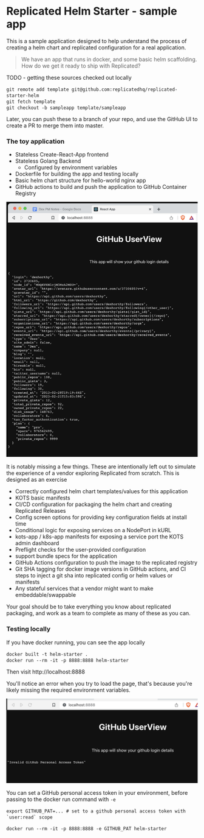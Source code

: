 Replicated Helm Starter - sample app
==================


This is a sample application designed to help understand the process of creating a helm chart and replicated configuration for a real application.

> We have an app that runs in docker, and some basic helm scaffolding. How do we get it ready to ship with Replicated?



TODO - getting these sources checked out locally

```shell
git remote add template git@github.com:replicatedhq/replicated-starter-helm
git fetch template
git checkout -b sampleapp template/sampleapp
```


Later, you can push these to a branch of your repo, and use the GitHub UI to create a PR to merge them into master.

### The toy application

- Stateless Create-React-App frontend
- Stateless Golang Backend
  - Configured by environment variables
- Dockerfile for building the app and testing locally
- Basic helm chart structure for hello-world nginx app
- GitHub actions to build and push the application to GitHub Container Registry


![github app](./doc/github-pat.png)


It is notably missing a few things. These are intentionally left out to simulate the experience of a vendor exploring Replicated from scratch. This is designed as an exercise

- Correctly configured helm chart templates/values for this application
- KOTS basic manifests
- CI/CD configuration for packaging the helm chart and creating Replicated Releases
- Config screen options for providing key configuration fields at install time
- Conditional logic for exposing services on a NodePort in kURL
- kots-app / k8s-app manifests for exposing a service port the KOTS admin dashboard
- Preflight checks for the user-provided configuration
- support bundle specs for the application
- GitHub Actions configuration to push the image to the replicated registry
- Git SHA tagging for docker image versions in GitHub actions, and CI steps to inject a git sha into replicated config or helm values or manifests
- Any stateful services that a vendor might want to make embeddable/swappable


Your goal should be to take everything you know about replicated packaging, and work as a team to complete as many of these as you can.


### Testing locally

If you have docker running, you can see the app locally


```
docker built -t helm-starter .
docker run --rm -it -p 8888:8888 helm-starter
```

Then visit http://localhost:8888


You'll notice an error when you try to load the page, that's because you're likely missing the required environment variables.  

![github app](./doc/bad-pat.png)

You can set a GitHub personal access token in your environment, before passing to the docker run command with `-e`


```
export GITHUB_PAT=... # set to a github personal access token with `user:read` scope
```

```
docker run --rm -it -p 8888:8888 -e GITHUB_PAT helm-starter
```


